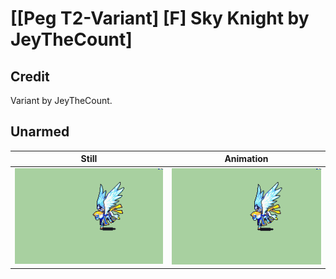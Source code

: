 # [\[Peg T2-Variant\] \[F\] Sky Knight by JeyTheCount]

## Credit

Variant by JeyTheCount.
	
## Unarmed

| Still | Animation |
| :---: | :-------: |
| ![Unarmed still](./Unarmed_000.png) | ![Unarmed animation](./Unarmed.gif) |
